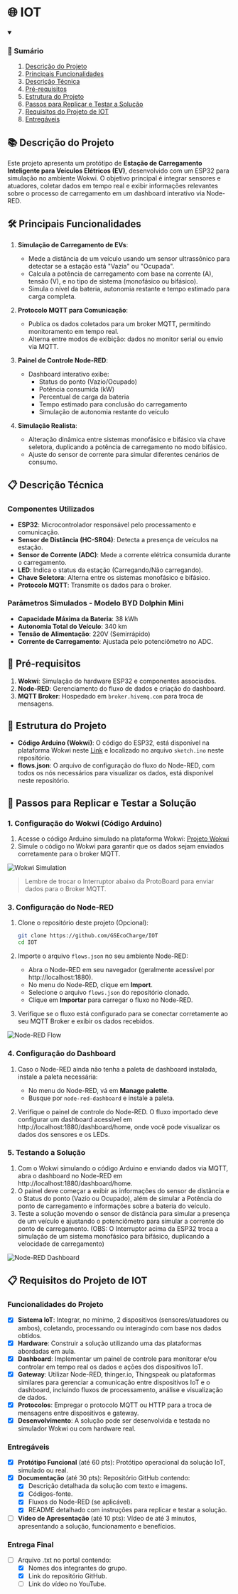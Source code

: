 # 🌐 IOT

<details open>
    <summary><h3><strong>📑 Sumário</strong></h3>
        <ol>
            <li><a href="#descricao">Descrição do Projeto</a></li>
            <li><a href="#funcionalidades">Principais Funcionalidades</a></li>
            <li><a href="#tecnica">Descrição Técnica</a></li>
            <li><a href="#pre-requisitos">Pré-requisitos</a></li>
            <li><a href="#estrutura">Estrutura do Projeto</a></li>
            <li><a href="#passos">Passos para Replicar e Testar a Solução</a></li>
            <li><a href="#requisitos">Requisitos do Projeto de IOT</a></li>
            <li><a href="#entregaveis">Entregáveis</a></li>
        </ol>
    </summary>
</details>

<h2>📚 Descrição do Projeto</h2>

Este projeto apresenta um protótipo de **Estação de Carregamento Inteligente para Veículos Elétricos (EV)**, desenvolvido com um ESP32 para simulação no ambiente Wokwi. O objetivo principal é integrar sensores e atuadores, coletar dados em tempo real e exibir informações relevantes sobre o processo de carregamento em um dashboard interativo via Node-RED.

<h2 id="funcionalidades">🛠️ Principais Funcionalidades</h2>

1. **Simulação de Carregamento de EVs**:

   - Mede a distância de um veículo usando um sensor ultrassônico para detectar se a estação está "Vazia" ou "Ocupada".
   - Calcula a potência de carregamento com base na corrente (A), tensão (V), e no tipo de sistema (monofásico ou bifásico).
   - Simula o nível da bateria, autonomia restante e tempo estimado para carga completa.

2. **Protocolo MQTT para Comunicação**:

   - Publica os dados coletados para um broker MQTT, permitindo monitoramento em tempo real.
   - Alterna entre modos de exibição: dados no monitor serial ou envio via MQTT.

3. **Painel de Controle Node-RED**:

   - Dashboard interativo exibe:
     - Status do ponto (Vazio/Ocupado)
     - Potência consumida (kW)
     - Percentual de carga da bateria
     - Tempo estimado para conclusão do carregamento
     - Simulação de autonomia restante do veículo

4. **Simulação Realista**:
   - Alteração dinâmica entre sistemas monofásico e bifásico via chave seletora, duplicando a potência de carregamento no modo bifásico.
   - Ajuste do sensor de corrente para simular diferentes cenários de consumo.

<h2 id="tecnica">📋 Descrição Técnica</h2>

### **Componentes Utilizados**

- **ESP32**: Microcontrolador responsável pelo processamento e comunicação.
- **Sensor de Distância (HC-SR04)**: Detecta a presença de veículos na estação.
- **Sensor de Corrente (ADC)**: Mede a corrente elétrica consumida durante o carregamento.
- **LED**: Indica o status da estação (Carregando/Não carregando).
- **Chave Seletora**: Alterna entre os sistemas monofásico e bifásico.
- **Protocolo MQTT**: Transmite os dados para o broker.

### **Parâmetros Simulados - Modelo BYD Dolphin Mini**

- **Capacidade Máxima da Bateria**: 38 kWh
- **Autonomia Total do Veículo**: 340 km
- **Tensão de Alimentação**: 220V (Semirrápido)
- **Corrente de Carregamento**: Ajustada pelo potenciômetro no ADC.

<h2 id="pre-requisitos">🔧 Pré-requisitos</h2>

1. **Wokwi**: Simulação do hardware ESP32 e componentes associados.
2. **Node-RED**: Gerenciamento do fluxo de dados e criação do dashboard.
3. **MQTT Broker**: Hospedado em `broker.hivemq.com` para troca de mensagens.

<h2 id="estrutura">📁 Estrutura do Projeto</h2>

- **Código Arduino (Wokwi)**: O código do ESP32, está disponível na plataforma Wokwi neste [Link](https://wokwi.com/projects/414012916024807425) e localizado no arquivo `sketch.ino` neste repositório.
- **flows.json**: O arquivo de configuração do fluxo do Node-RED, com todos os nós necessários para visualizar os dados, está disponível neste repositório.

<h2>🚀 Passos para Replicar e Testar a Solução</h2>

### 1. **Configuração do Wokwi (Código Arduino)**

1. Acesse o código Arduino simulado na plataforma Wokwi: [Projeto Wokwi](https://wokwi.com/projects/414012916024807425)
2. Simule o código no Wokwi para garantir que os dados sejam enviados corretamente para o broker MQTT.

![Wokwi Simulation](Utils/imgs/wokwi-simulation.png)

> Lembre de trocar o Interruptor abaixo da ProtoBoard para enviar dados para o Broker MQTT.

### 3. **Configuração do Node-RED**

1. Clone o repositório deste projeto (Opcional):

   ```bash
   git clone https://github.com/GSEcoCharge/IOT
   cd IOT
   ```

2. Importe o arquivo `flows.json` no seu ambiente Node-RED:

   - Abra o Node-RED em seu navegador (geralmente acessível por http://localhost:1880).
   - No menu do Node-RED, clique em **Import**.
   - Selecione o arquivo `flows.json` do repositório clonado.
   - Clique em **Importar** para carregar o fluxo no Node-RED.

3. Verifique se o fluxo está configurado para se conectar corretamente ao seu MQTT Broker e exibir os dados recebidos.

![Node-RED Flow](Utils/imgs/node-red-flow.png)

### 4. **Configuração do Dashboard**

1.  Caso o Node-RED ainda não tenha a paleta de dashboard instalada, instale a paleta necessária:

    - No menu do Node-RED, vá em **Manage palette**.
    - Busque por `node-red-dashboard` e instale a paleta.

2.  Verifique o painel de controle do Node-RED. O fluxo importado deve configurar um dashboard acessível em http://localhost:1880/dashboard/home, onde você pode visualizar os dados dos sensores e os LEDs.

### 5. **Testando a Solução**

1.  Com o Wokwi simulando o código Arduino e enviando dados via MQTT, abra o dashboard no Node-RED em http://localhost:1880/dashboard/home.
2.  O painel deve começar a exibir as informações do sensor de distância e o Status do ponto (Vazio ou Ocupado), além de simular a Potência do ponto de carregamento e informações sobre a bateria do veículo.
3.  Teste a solução movendo o sensor de distância para simular a presença de um veículo e ajustando o potenciômetro para simular a corrente do ponto de carregamento. (OBS: O Interruptor acima da ESP32 troca a simulação de um sistema monofásico para bifásico, duplicando a velocidade de carregamento)

![Node-RED Dashboard](Utils/imgs/node-red-dashboard.png)

<h2 id="requisitos">📋 Requisitos do Projeto de IOT</h2>

### Funcionalidades do Projeto

- [x] **Sistema IoT**: Integrar, no mínimo, 2 dispositivos (sensores/atuadores ou ambos), coletando, processando ou interagindo com base nos dados obtidos.
- [x] **Hardware**: Construir a solução utilizando uma das plataformas abordadas em aula.
- [x] **Dashboard**: Implementar um painel de controle para monitorar e/ou controlar em tempo real os dados e ações dos dispositivos IoT.
- [x] **Gateway**: Utilizar Node-RED, thinger.io, Thingspeak ou plataformas similares para gerenciar a comunicação entre dispositivos IoT e o dashboard, incluindo fluxos de processamento, análise e visualização de dados.
- [x] **Protocolos**: Empregar o protocolo MQTT ou HTTP para a troca de mensagens entre dispositivos e gateway.
- [x] **Desenvolvimento**: A solução pode ser desenvolvida e testada no simulador Wokwi ou com hardware real.

### Entregáveis

- [x] **Protótipo Funcional** (até 60 pts): Protótipo operacional da solução IoT, simulado ou real.
- [x] **Documentação** (até 30 pts): Repositório GitHub contendo:
  - [x] Descrição detalhada da solução com texto e imagens.
  - [x] Códigos-fonte.
  - [x] Fluxos do Node-RED (se aplicável).
  - [x] README detalhado com instruções para replicar e testar a solução.
- [ ] **Vídeo de Apresentação** (até 10 pts): Vídeo de até 3 minutos, apresentando a solução, funcionamento e benefícios.

### Entrega Final

- [ ] Arquivo .txt no portal contendo:
  - [x] Nomes dos integrantes do grupo.
  - [x] Link do repositório GitHub.
  - [ ] Link do vídeo no YouTube.
